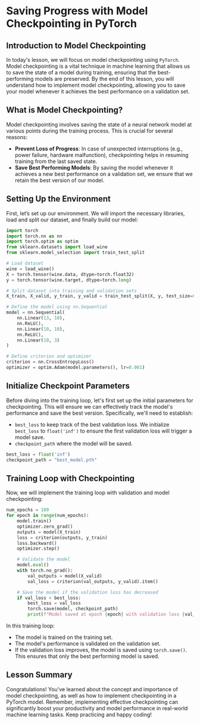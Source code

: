 # Saving Progress with Model Checkpointing in PyTorch

## Introduction to Model Checkpointing
In today's lesson, we will focus on model checkpointing using `PyTorch`. Model checkpointing is a vital technique in machine learning that allows us to save the state of a model during training, ensuring that the best-performing models are preserved. By the end of this lesson, you will understand how to implement model checkpointing, allowing you to save your model whenever it achieves the best performance on a validation set.

## What is Model Checkpointing?
Model checkpointing involves saving the state of a neural network model at various points during the training process. This is crucial for several reasons:

* **Prevent Loss of Progress**: In case of unexpected interruptions (e.g., power failure, hardware malfunction), checkpointing helps in resuming training from the last saved state.
* **Save Best Performing Models**: By saving the model whenever it achieves a new best performance on a validation set, we ensure that we retain the best version of our model.

## Setting Up the Environment
First, let’s set up our environment. We will import the necessary libraries, load and split our dataset, and finally build our model:

```Python
import torch
import torch.nn as nn
import torch.optim as optim
from sklearn.datasets import load_wine
from sklearn.model_selection import train_test_split

# Load dataset
wine = load_wine()
X = torch.tensor(wine.data, dtype=torch.float32)
y = torch.tensor(wine.target, dtype=torch.long)

# Split dataset into training and validation sets
X_train, X_valid, y_train, y_valid = train_test_split(X, y, test_size=0.2)

# Define the model using nn.Sequential
model = nn.Sequential(
    nn.Linear(13, 10),
    nn.ReLU(),
    nn.Linear(10, 10),
    nn.ReLU(),
    nn.Linear(10, 3)
)

# Define criterion and optimizer
criterion = nn.CrossEntropyLoss()
optimizer = optim.Adam(model.parameters(), lr=0.001)
```

## Initialize Checkpoint Parameters
Before diving into the training loop, let's first set up the initial parameters for checkpointing. This will ensure we can effectively track the model's performance and save the best version. Specifically, we'll need to establish:

* `best_loss` to keep track of the best validation loss. We initialize `best_loss` to `float('inf')` to ensure the first validation loss will trigger a model save.
* `checkpoint_path` where the model will be saved.

```Python
best_loss = float('inf')
checkpoint_path = "best_model.pth"
```

## Training Loop with Checkpointing
Now, we will implement the training loop with validation and model checkpointing:

```Python
num_epochs = 100
for epoch in range(num_epochs):
    model.train()
    optimizer.zero_grad()
    outputs = model(X_train)
    loss = criterion(outputs, y_train)
    loss.backward()
    optimizer.step()

    # Validate the model
    model.eval()
    with torch.no_grad():
        val_outputs = model(X_valid)
        val_loss = criterion(val_outputs, y_valid).item()

    # Save the model if the validation loss has decreased
    if val_loss < best_loss:
        best_loss = val_loss
        torch.save(model, checkpoint_path)
        print(f"Model saved at epoch {epoch} with validation loss {val_loss:.4f}!")
```

In this training loop:

* The model is trained on the training set.
* The model's performance is validated on the validation set.
* If the validation loss improves, the model is saved using `torch.save()`. This ensures that only the best performing model is saved.

## Lesson Summary
Congratulations! You've learned about the concept and importance of model checkpointing, as well as how to implement checkpointing in a PyTorch model. Remember, implementing effective checkpointing can significantly boost your productivity and model performance in real-world machine learning tasks. Keep practicing and happy coding!
